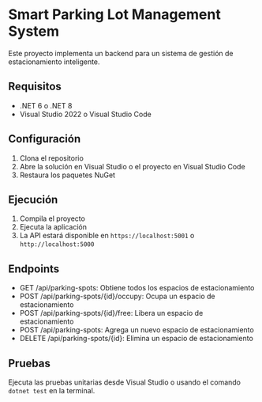 # Smart Parking Lot Management System

Este proyecto implementa un backend para un sistema de gestión de estacionamiento inteligente.

## Requisitos

- .NET 6 o .NET 8
- Visual Studio 2022 o Visual Studio Code

## Configuración

1. Clona el repositorio
2. Abre la solución en Visual Studio o el proyecto en Visual Studio Code
3. Restaura los paquetes NuGet

## Ejecución

1. Compila el proyecto
2. Ejecuta la aplicación
3. La API estará disponible en `https://localhost:5001` o `http://localhost:5000`

## Endpoints

- GET /api/parking-spots: Obtiene todos los espacios de estacionamiento
- POST /api/parking-spots/{id}/occupy: Ocupa un espacio de estacionamiento
- POST /api/parking-spots/{id}/free: Libera un espacio de estacionamiento
- POST /api/parking-spots: Agrega un nuevo espacio de estacionamiento
- DELETE /api/parking-spots/{id}: Elimina un espacio de estacionamiento

## Pruebas

Ejecuta las pruebas unitarias desde Visual Studio o usando el comando `dotnet test` en la terminal.
